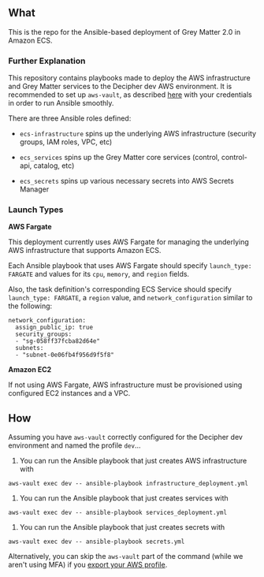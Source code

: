 ## What
This is the repo for the Ansible-based deployment of Grey Matter 2.0 in Amazon ECS.

### Further Explanation

This repository contains playbooks made to deploy the AWS infrastructure and Grey Matter services to the Decipher dev AWS environment. It is recommended to set up `aws-vault`, as described [here](https://github.com/99designs/aws-vault) with your credentials in order to run Ansible smoothly.

There are three Ansible roles defined:
- `ecs-infrastructure` spins up the underlying AWS infrastructure (security groups, IAM roles, VPC, etc)
- `ecs_services` spins up the Grey Matter core services (control, control-api, catalog, etc)

- `ecs_secrets` spins up various necessary secrets into AWS Secrets Manager

### Launch Types

**AWS Fargate**

This deployment currently uses AWS Fargate for managing the underlying AWS infrastructure that supports Amazon ECS.

Each Ansible playbook that uses AWS Fargate should specify `launch_type: FARGATE` and values for its `cpu`, `memory`, and `region` fields.

Also, the task definition's corresponding ECS Service should specify `launch_type: FARGATE`, a `region` value, and `network_configuration` similar to the following:
```
network_configuration:
  assign_public_ip: true
  security_groups:
  - "sg-058ff37fcba82d64e"
  subnets:
  - "subnet-0e06fb4f956d9f5f8"
```

**Amazon EC2**

If not using AWS Fargate, AWS infrastructure must be provisioned using configured EC2 instances and a VPC.

## How

Assuming you have `aws-vault` correctly configured for the Decipher dev environment and named the profile `dev`...

 1) You can run the Ansible playbook that just creates AWS infrastructure with

 ``` console
 aws-vault exec dev -- ansible-playbook infrastructure_deployment.yml
 ```

1) You can run the Ansible playbook that just creates services with

 ``` console
 aws-vault exec dev -- ansible-playbook services_deployment.yml
 ```

1) You can run the Ansible playbook that just creates secrets with

 ``` console
 aws-vault exec dev -- ansible-playbook secrets.yml
 ```

Alternatively, you can skip the `aws-vault` part of the command (while we aren't using MFA) if you [export your AWS profile](https://docs.aws.amazon.com/cli/latest/userguide/cli-configure-profiles.html).
